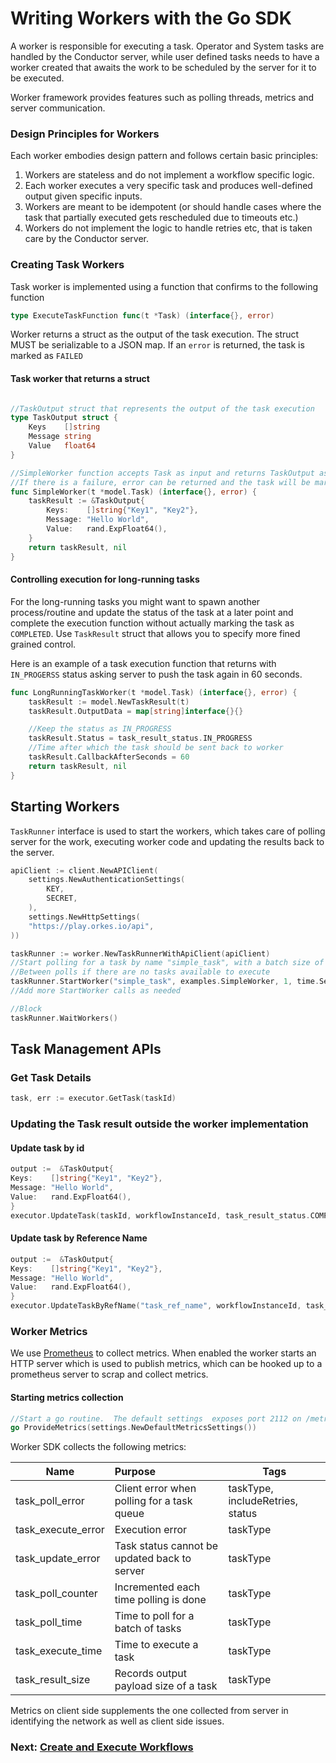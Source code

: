 # Writing Workers with the Go SDK

A worker is responsible for executing a task.
Operator and System tasks are handled by the Conductor server, while user defined tasks needs to have a worker created that awaits the work to be scheduled by the server for it to be executed.

Worker framework provides features such as polling threads, metrics and server communication.

### Design Principles for Workers

Each worker embodies design pattern and follows certain basic principles:

1. Workers are stateless and do not implement a workflow specific logic.
2. Each worker executes a very specific task and produces well-defined output given specific inputs.
3. Workers are meant to be idempotent (or should handle cases where the task that partially executed gets rescheduled due to timeouts etc.)
4. Workers do not implement the logic to handle retries etc, that is taken care by the Conductor server.

### Creating Task Workers

Task worker is implemented using a function that confirms to the following function

```go
type ExecuteTaskFunction func(t *Task) (interface{}, error)
```

Worker returns a struct as the output of the task execution. The struct MUST be serializable to a JSON map.
If an `error` is returned, the task is marked as `FAILED`

#### Task worker that returns a struct

```go

//TaskOutput struct that represents the output of the task execution
type TaskOutput struct {
    Keys    []string
    Message string
    Value   float64
}

//SimpleWorker function accepts Task as input and returns TaskOutput as result
//If there is a failure, error can be returned and the task will be marked as FAILED
func SimpleWorker(t *model.Task) (interface{}, error) {
    taskResult := &TaskOutput{
        Keys:    []string{"Key1", "Key2"},
        Message: "Hello World",
        Value:   rand.ExpFloat64(),
    }
    return taskResult, nil
}
```

#### Controlling execution for long-running tasks

For the long-running tasks you might want to spawn another process/routine and update the status of the task at a later point and complete the
execution function without actually marking the task as `COMPLETED`. Use `TaskResult` struct that allows you to specify more fined grained control.

Here is an example of a task execution function that returns with `IN_PROGERSS` status asking server to push the task again in 60 seconds.

```go
func LongRunningTaskWorker(t *model.Task) (interface{}, error) {
	taskResult := model.NewTaskResult(t)
	taskResult.OutputData = map[string]interface{}{}

	//Keep the status as IN_PROGRESS
	taskResult.Status = task_result_status.IN_PROGRESS
	//Time after which the task should be sent back to worker
	taskResult.CallbackAfterSeconds = 60
	return taskResult, nil
}
```

## Starting Workers

`TaskRunner` interface is used to start the workers, which takes care of polling server for the work, executing worker code and updating the results back to the server.

```go
apiClient := client.NewAPIClient(
    settings.NewAuthenticationSettings(
        KEY,
        SECRET,
    ),
    settings.NewHttpSettings(
    "https://play.orkes.io/api",
))

taskRunner := worker.NewTaskRunnerWithApiClient(apiClient)
//Start polling for a task by name "simple_task", with a batch size of 1 and 1 second interval
//Between polls if there are no tasks available to execute
taskRunner.StartWorker("simple_task", examples.SimpleWorker, 1, time.Second*1)
//Add more StartWorker calls as needed

//Block
taskRunner.WaitWorkers()
```

## Task Management APIs

### Get Task Details

```go
task, err := executor.GetTask(taskId)
```

### Updating the Task result outside the worker implementation

#### Update task by id

```go
output :=  &TaskOutput{
Keys:    []string{"Key1", "Key2"},
Message: "Hello World",
Value:   rand.ExpFloat64(),
}
executor.UpdateTask(taskId, workflowInstanceId, task_result_status.COMPLETED, ouptut)
```

#### Update task by Reference Name

```go
output :=  &TaskOutput{
Keys:    []string{"Key1", "Key2"},
Message: "Hello World",
Value:   rand.ExpFloat64(),
}
executor.UpdateTaskByRefName("task_ref_name", workflowInstanceId, task_result_status.COMPLETED, ouptut)
```

### Worker Metrics

We use [Prometheus](https://prometheus.io/) to collect metrics.
When enabled the worker starts an HTTP server which is used to publish metrics, which can be hooked up to a prometheus server to scrap and collect metrics.

#### Starting metrics collection

```go
//Start a go routine.  The default settings  exposes port 2112 on /metrics endpoint
go ProvideMetrics(settings.NewDefaultMetricsSettings())
```

Worker SDK collects the following metrics:

| Name               | Purpose                                      | Tags                             |
| ------------------ | :------------------------------------------- | -------------------------------- |
| task_poll_error    | Client error when polling for a task queue   | taskType, includeRetries, status |
| task_execute_error | Execution error                              | taskType                         |
| task_update_error  | Task status cannot be updated back to server | taskType                         |
| task_poll_counter  | Incremented each time polling is done        | taskType                         |
| task_poll_time     | Time to poll for a batch of tasks            | taskType                         |
| task_execute_time  | Time to execute a task                       | taskType                         |
| task_result_size   | Records output payload size of a task        | taskType                         |

Metrics on client side supplements the one collected from server in identifying the network as well as client side issues.

### Next: [Create and Execute Workflows](workflow_sdk.md)
